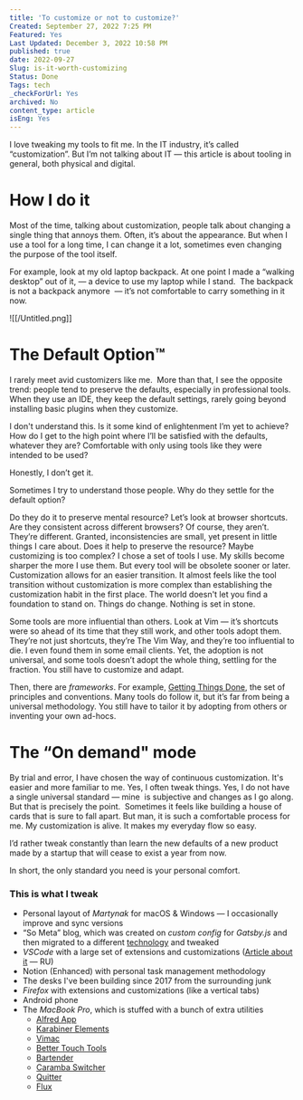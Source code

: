 ```yaml
---
title: 'To customize or not to customize?'
Created: September 27, 2022 7:25 PM
Featured: Yes
Last Updated: December 3, 2022 10:58 PM
published: true
date: 2022-09-27
Slug: is-it-worth-customizing
Status: Done
Tags: tech
_checkForUrl: Yes
archived: No
content_type: article
isEng: Yes
---
```


I love tweaking my tools to fit me. In the IT industry, it’s called “customization”. But I’m not talking about IT — this article is about tooling in general, both physical and digital.

# **How I do it**

Most of the time, talking about customization, people talk about changing a single thing that annoys them. Often, it’s about the appearance. But when I use a tool for a long time, I can change it a lot, sometimes even changing the purpose of the tool itself.

For example, look at my old laptop backpack. At one point I made a “walking desktop” out of it, — a device to use my laptop while I stand.  The backpack is not a backpack anymore  — it’s not comfortable to carry something in it now.

![[/Untitled.png]]

# ****The Default Option™****

I rarely meet avid customizers like me.  More than that, I see the opposite trend: people tend to preserve the defaults, especially in professional tools. When they use an IDE, they keep the default settings, rarely going beyond installing basic plugins when they customize.

I don't understand this. Is it some kind of enlightenment I’m yet to achieve? How do I get to the high point where I’ll be satisfied with the defaults, whatever they are? Comfortable with only using tools like they were intended to be used?

Honestly, I don’t get it.

Sometimes I try to understand those people. Why do they settle for the default option?

Do they do it to preserve mental resource? Let’s look at browser shortcuts. Are they consistent across different browsers? Of course, they aren’t. They’re different. Granted, inconsistencies are small, yet present in little things I care about. Does it help to preserve the resource? Maybe customizing is too complex? I chose a set of tools I use. My skills become sharper the more I use them. But every tool will be obsolete sooner or later. Customization allows for an easier transition. It almost feels like the tool transition without customization is more complex than establishing the customization habit in the first place. The world doesn't let you find a foundation to stand on. Things do change. Nothing is set in stone.

Some tools are more influential than others. Look at Vim — it’s shortcuts were so ahead of its time that they still work, and other tools adopt them. They’re not just shortcuts, they’re The Vim Way, and they’re too influential to die. I even found them in some email clients. Yet, the adoption is not universal, and some tools doesn’t adopt the whole thing, settling for the fraction. You still have to customize and adapt.

Then, there are *frameworks*. For example, [Getting Things Done](https://en.wikipedia.org/wiki/Getting_Things_Done), the set of principles and conventions. Many tools do follow it, but it’s far from being a universal methodology. You still have to tailor it by adopting from others or inventing your own ad-hocs.

# The “On demand" mode

By trial and error, I have chosen the way of continuous customization. It's easier and more familiar to me. Yes, I often tweak things. Yes, I do not have a single universal standard — mine  is subjective and changes as I go along. But that is precisely the point.  Sometimes it feels like building a house of cards that is sure to fall apart. But man, it is such a comfortable process for me. My customization is alive. It makes my everyday flow so easy.

I’d rather tweak constantly than learn the new defaults of a new product made by a startup that will cease to exist a year from now.

In short, the only standard you need is your personal comfort.

### This is what I tweak

- Personal layout of *Martynak* for macOS & Windows — I occasionally improve and sync versions
- “So Meta” blog, which was created on *custom config* for *Gatsby.js* and then migrated to a different [technology](https://github.com/transitive-bullshit/nextjs-notion-starter-kit) and tweaked
- *VSCode* with a large set of extensions and customizations ([Article about it](https://someta.site/how-to-vscode) — RU)
- Notion (Enhanced) with personal task management methodology
- The desks I've been building since 2017 from the surrounding junk
- *Firefox* with extensions and customizations (like a vertical tabs)
- Android phone
- The *MacBook Pro*, which is stuffed with a bunch of extra utilities
    - [Alfred App](https://www.alfredapp.com)
    - [Karabiner Elements](https://karabiner-elements.pqrs.org)
    - [Vimac](https://vimacapp.com)
    - [Better Touch Tools](https://folivora.ai)
    - [Bartender](https://www.macbartender.com)
    - [Caramba Switcher](https://caramba-switcher.com)
    - [Quitter](https://marco.org/apps#quitter)
    - [Flux](https://justgetflux.com)